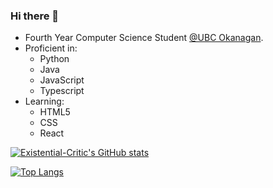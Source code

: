 ### Hi there 👋

 - Fourth Year Computer Science Student [@UBC Okanagan](https://ok.ubc.ca/).
 - Proficient in:
   - Python
   - Java
   - JavaScript
   - Typescript
 - Learning:
   - HTML5
   - CSS
   - React

[![Existential-Critic's GitHub stats](https://github-readme-stats.vercel.app/api?username=Existential-Critic&count_private=true&show_icons=true&theme=gruvbox)](https://github.com/anuraghazra/github-readme-stats)

[![Top Langs](https://github-readme-stats.vercel.app/api/top-langs/?username=Existential-Critic&layout=compact&theme=gruvbox)](https://github.com/anuraghazra/github-readme-stats)

<!--
**Existential-Critic/Existential-Critic** is a ✨ _special_ ✨ repository because its `README.md` (this file) appears on your GitHub profile.

Here are some ideas to get you started:

- 🔭 I’m currently working on ...
- 🌱 I’m currently learning ...
- 👯 I’m looking to collaborate on ...
- 🤔 I’m looking for help with ...
- 💬 Ask me about ...
- 📫 How to reach me: ...
- 😄 Pronouns: ...
- ⚡ Fun fact: ...
-->
